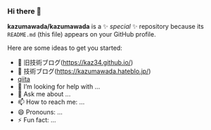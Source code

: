 ### Hi there 👋


**kazumawada/kazumawada** is a ✨ _special_ ✨ repository because its `README.md` (this file) appears on your GitHub profile.

Here are some ideas to get you started:

- 🔭 旧技術ブログ(https://kaz34.github.io/)
- 🌱 技術ブログ(https://kazumawada.hateblo.jp/)
- [qiita](https://qiita.com/kazumawada)
- 🤔 I’m looking for help with ...
- 💬 Ask me about ...
- 📫 How to reach me: ...
- 😄 Pronouns: ...
- ⚡ Fun fact: ...

